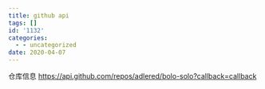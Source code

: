 ```yaml
---
title: github api
tags: []
id: '1132'
categories:
  - - uncategorized
date: 2020-04-07
---
```


仓库信息
https://api.github.com/repos/adlered/bolo-solo?callback=callback
